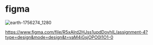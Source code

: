 # figma

![earth-1756274_1280](https://github.com/loki6553/figma/assets/95969302/5cc8c5de-991c-4015-aa9f-a02208d4726b)



https://www.figma.com/file/R5xAlrd2HJss1updDovhIL/assignment-4?type=design&mode=design&t=vaM4iGsjOPO0I1O1-0

